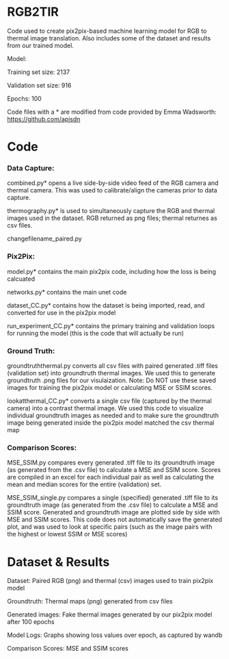 # RGB2TIR
Code used to create pix2pix-based machine learning model for RGB to thermal image translation.
Also includes some of the dataset and results from our trained model.

Model:

  Training set size: 2137 
  
  Validation set size: 916 
  
  Epochs: 100 

Code files with a * are modified from code provided by Emma Wadsworth: https://github.com/apisdn 

# Code

### Data Capture:

  combined.py* opens a live side-by-side video feed of the RGB camera and thermal camera. This was used to calibrate/align the cameras prior to data capture.

  thermography.py* is used to simultaneously capture the RGB and thermal images used in the dataset. RGB returned as png files; thermal returnes as csv files.

  changefilename_paired.py 

### Pix2Pix:

  model.py* contains the main pix2pix code, including how the loss is being calcuated
  
  networks.py* contains the main unet code 
  
  dataset_CC.py* contains how the dataset is being imported, read, and converted for use in the pix2pix model
  
  run_experiment_CC.py* contains the primary training and validation loops for running the model (this is the code that will actually be run) 

### Ground Truth:

groundtruththermal.py converts all csv files with paired generated .tiff files (validation set) into groundtruth thermal images. We used this to generate groundtruth .png files for our visulaization. Note: Do NOT use these saved images for training the pix2pix model or calculating MSE or SSIM scores. 
  
lookatthermal_CC.py* converts a single csv file (captured by the thermal camera) into a contrast thermal image. We used this code to visualize individual groundtruth images as needed and to make sure the groundtruth image being generated inside the pix2pix model matched the csv thermal map 

### Comparison Scores: 

MSE_SSIM.py compares every generated .tiff file to its groundtruth image (as generated from the .csv file) to calculate a MSE and SSIM score. Scores are compiled in an excel for each individual pair as well as calculating the mean and median scores for the entire (validation) set.  

MSE_SSIM_single.py compares a single (specified) generated .tiff file to its groundtruth image (as generated from the .csv file) to calculate a MSE and SSIM score. Generated and groundtruth image are plotted side by side with MSE and SSIM scores. This code does not automatically save the generated plot, and was used to look at specific pairs (such as the image pairs with the highest or lowest SSIM or MSE scores)   

# Dataset & Results
  
  Dataset: Paired RGB (png) and thermal (csv) images used to train pix2pix model 

  Groundtruth: Thermal maps (png) generated from csv files
  
  Generated images: Fake thermal images generated by our pix2pix model after 100 epochs
  
  Model Logs: Graphs showing loss values over epoch, as captured by wandb

  Comparison Scores: MSE and SSIM scores
